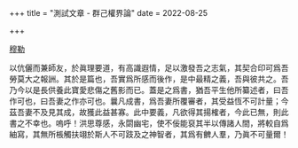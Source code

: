 +++
title = "測試文章 - 群己權界論"
date = 2022-08-25

+++

[穆勒](https://en.wikipedia.org/wiki/John_Stuart_Mill)

以伉儷而兼師友，於眞理要道，有高識遐情，足以激發吾之志氣，其契合印可爲吾勞莫大之報詶。其於是篇也，吾實爲所感而後作，是中最精之義，吾與彼共之。吾乃今以是長供養此寶愛悲傷之舊影而已。蓋是之爲書，猶吾平生他所纂述者，曰吾作可也，曰吾妻之作亦可也。曩凡成書，爲吾妻所覆審者，其受益恆不可計量；今茲吾妻不及見其成，故獲此益甚寡。此中要義，凡欲得其揚榷者，今此已無，則此書之不幸也。嗚呼！洪思尊感，永閟幽宅，使不佞能裒其半以傳諸人間，將較自爲紬寫，其無所棖觸扶翊於斯人不可跂及之神智者，其爲有朇人羣，乃眞不可量爾！
